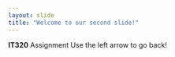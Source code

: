```yaml
---
layout: slide
title: "Welcome to our second slide!"
---
```

**IT320** Assignment 
Use the left arrow to go back!
